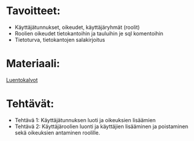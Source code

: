 # Tavoitteet:

- Käyttäjätunnukset, oikeudet, käyttäjäryhmät (roolit)
- Roolien oikeudet tietokantoihin ja tauluihin je sql komentoihin
- Tietoturva, tietokantojen salakirjoitus


# Materiaali: 
[ Luentokalvot ]()

# Tehtävät:   

- Tehtävä 1: Käyttäjätunnuksen luoti ja oikeuksien lisäämien
- Tehtävä 2: Käyttäjäroolien luonti ja käyttäjien lisääminen ja poistaminen sekä oikeuksien antaminen roolille.
